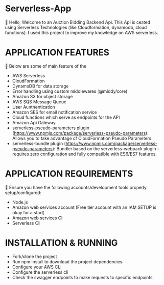 # Serverless-App

👋 Hello, Welcome to an Auction Bidding Backend Api. This Api is ceated using Serverless Technologies (like Cloudformation, dynamodb, cloud functions). I used this project to improve my knowledge on AWS serverless.

# APPLICATION FEATURES

🎉 Below are some of main feature of the 

 - AWS Serverless
 - CloudFormation
 - DynamoDB for data storage
 - Error handling using custom middlewares (@middy/core)
 - Amazon S3 for object storage
 - AWS SQS Message Queue
 - User Aunthentication
 - Amazon SES for email notification service
 - Cloud functions which serve as endpoints for the API 
 - Amazon Api Gateway
 - serverless-pseudo-parameters plugin (https://www.npmjs.com/package/serverless-pseudo-parameters): Allows you to take advantage of CloudFormation Pseudo Parameters.
 - serverless-bundle plugin (https://www.npmjs.com/package/serverless-pseudo-parameters): Bundler based on the serverless-webpack plugin - requires zero configuration and fully compatible with ES6/ES7 features.

# APPLICATION REQUIREMENTS
 🎉 Ensure you have the following accounts/development tools properly setup/configured:
 - Node.js
 - Amazon web services account (Free tier account with an IAM SETUP is okay for a start)
 - Amazon web services Cli
 - Serverless Cli
# INSTALLATION & RUNNING
 - Fork/clone the project
 - Run npm install to download the project dependencies
 - Configure your AWS CLI
 - Configure the serverless cli
 - Check the swagger endpoints to make requests to specific endpoints
